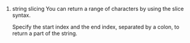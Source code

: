 1. string slicing 
      You can return a range of characters by using the slice syntax.

      Specify the start index and the end index, separated by a colon, to return      a part of the string.
